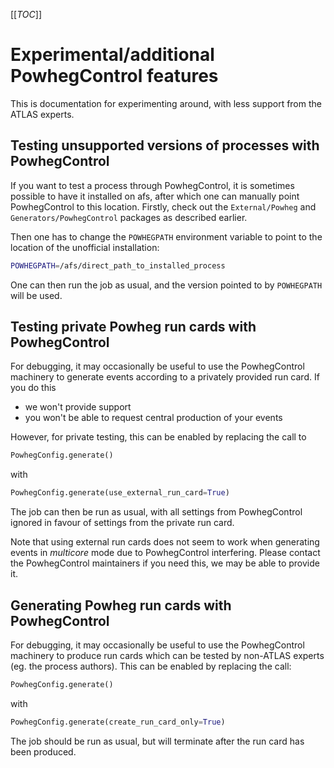 [[_TOC_]]

# Experimental/additional PowhegControl features

This is documentation for experimenting around, with less support from the ATLAS
experts.

## Testing unsupported versions of processes with PowhegControl

If you want to test a process through PowhegControl, it is sometimes
possible to have it installed on afs, after which one can manually point
PowhegControl to this location. Firstly, check out the `External/Powheg`
and `Generators/PowhegControl` packages as described earlier.

Then one has to change the `POWHEGPATH` environment variable to point to
the location of the unofficial installation:

```bash
POWHEGPATH=/afs/direct_path_to_installed_process
```

One can then run the job as usual, and the version pointed to by
`POWHEGPATH` will be used.

## Testing private Powheg run cards with PowhegControl

For debugging, it may occasionally be useful to use the PowhegControl
machinery to generate events according to a privately provided run card.
If you do this

- we won't provide support
- you won't be able to request central production of your events

However, for private testing, this can be enabled by replacing the call
to

```py
PowhegConfig.generate()
```

with

```py
PowhegConfig.generate(use_external_run_card=True)
```


The job can then be run as usual, with all settings from PowhegControl
ignored in favour of settings from the private run card.

Note that using external run cards does not seem to work when generating
events in *multicore* mode due to PowhegControl interfering. Please
contact the PowhegControl maintainers if you need this, we may be able to
provide it.

## Generating Powheg run cards with PowhegControl

For debugging, it may occasionally be useful to use the PowhegControl
machinery to produce run cards which can be tested by non-ATLAS experts
(eg. the process authors). This can be enabled by replacing the call:

```py
PowhegConfig.generate()
```

with

```py
PowhegConfig.generate(create_run_card_only=True)
```

The job should be run as usual, but will terminate after the run card
has been produced.
